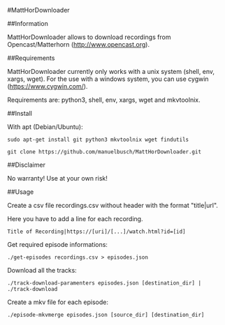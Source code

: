 #MattHorDownloader

##Information

MattHorDownloader allows to download recordings from Opencast/Matterhorn (http://www.opencast.org).

##Requirements

MattHorDownloader currently only works with a unix system (shell, env, xargs, wget). For the use with a windows system, you can use cygwin (https://www.cygwin.com/).

Requirements are: python3, shell, env, xargs, wget and mkvtoolnix.

##Install

With apt (Debian/Ubuntu):

```
sudo apt-get install git python3 mkvtoolnix wget findutils

git clone https://github.com/manuelbusch/MattHorDownloader.git
```
##Disclaimer

No warranty! Use at your own risk!

##Usage

Create a csv file recordings.csv without header with the format "title|url".

Here you have to add a line for each recording.
```
Title of Recording|https://[uri]/[...]/watch.html?id=[id]
```
Get required episode informations:
```
./get-episodes recordings.csv > episodes.json
```
Download all the tracks:
```
./track-download-paramenters episodes.json [destination_dir] | ./track-download
```
Create a mkv file for each episode:
```
./episode-mkvmerge episodes.json [source_dir] [destination_dir]
```
